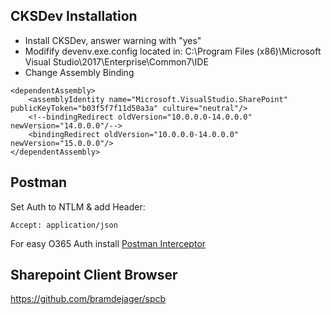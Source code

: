 ## CKSDev Installation

* Install CKSDev, answer warning with "yes"
* Modifify devenv.exe.config located in: C:\Program Files (x86)\Microsoft Visual Studio\2017\Enterprise\Common7\IDE
* Change Assembly Binding

```
<dependentAssembly>
    <assemblyIdentity name="Microsoft.VisualStudio.SharePoint" publicKeyToken="b03f5f7f11d50a3a" culture="neutral"/>
    <!--bindingRedirect oldVersion="10.0.0.0-14.0.0.0" newVersion="14.0.0.0"/-->
    <bindingRedirect oldVersion="10.0.0.0-14.0.0.0" newVersion="15.0.0.0"/>
</dependentAssembly>
```

## Postman

Set Auth to NTLM & add Header: 

````
Accept: application/json
`````

For easy O365 Auth install [Postman Interceptor](https://chrome.google.com/webstore/detail/postman-interceptor/aicmkgpgakddgnaphhhpliifpcfhicfo?hl=en)

## Sharepoint Client Browser

https://github.com/bramdejager/spcb


